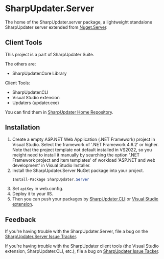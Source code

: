 # SharpUpdater.Server

The home of the SharpUpdater.server package, a lightweight standalone SharpUpdater server extended from [Nuget.Server](https://github.com/NuGet/NuGet.Server).

## Client Tools

This project is a part of SharpUpdater Suite.

The others are:
* SharpUpdater.Core Library

Client Tools:
* SharpUpdater.CLI
* Visual Studio extension
* Updaters (updater.exe)

You can find them in [SharpUpdater Home Repository](https://github.com/cnsharp/SharpUpdater).

## Installation
1. Create a empty ASP.NET Web Application (.NET Framework) project in Visual Studio. Select the framework of '.NET Framework 4.6.2' or higher.
Note that the project template not default installed in VS2022, 
so you meight need to install it manually by searching the option '.NET Framework project and item templates' of workload 'ASP.NET and web development' in
Visual Studio Installer.
1. Install the SharpUpdater.Server NuGet package into your project.
	```csharp
	Install-Package SharpUpdater.Server
	```
1. Set `apiKey` in web.config.
1. Deploy it to your IIS.
1. Then you can push your packages by [SharpUpdater.CLI](https://www.nuget.org/packages/SharpUpdater.CLI/) or [Visual Studio extension](https://marketplace.visualstudio.com/items?itemName=CnSharpStudio.SharpUpdater).

## Feedback

If you're having trouble with the SharpUpdater.Server, file a bug on the [SharpUpdater.Server Issue Tracker](https://github.com/cnsharp/SharpUpdater.Server/issues). 

If you're having trouble with the SharpUpdater client tools (the Visual Studio extension, SharpUpdater.CLI, etc.), file a bug on [SharpUpdater Issue Tacker](https://github.com/cnsharp/SharpUpdater/issues).